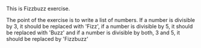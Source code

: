 This is Fizzbuzz exercise.

The point of the exercise is to write a list of numbers. If a number is divisible by 3, it should be replaced with 'Fizz', if a number is divisible by 5, it should be replaced with 'Buzz' and if a number is divisible by both, 3 and 5, it should be replaced by 'Fizzbuzz'

